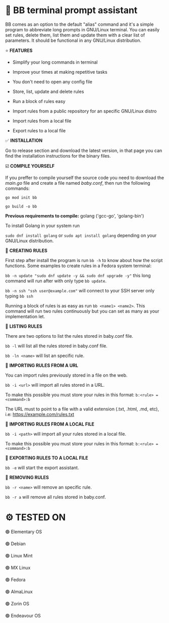 # :baby: BB terminal prompt assistant
BB comes as an option to the default "alias" command and it's a simple program to abbreviate long prompts in GNU/Linux terminal.
You can easily set rules, delete them, list them and update them with a clear list of parameters. It should be functional in any GNU/Linux distribution.

⭐ **FEATURES**

* Simplify your long commands in terminal

* Improve your times at making repetitive tasks

* You don't need to open any config file

* Store, list, update and delete rules

* Run a block of rules easy

* Import rules from a public repository for an specific GNU/Linux distro

* Import rules from a local file

* Export rules to a local file
  

:white_check_mark: **INSTALLATION**

Go to release section and download the latest version, in that page you can find the installation instructions for the binary files.

:ballot_box_with_check: **COMPILE YOURSELF**

If you preffer to compile yourself the source code you need to download the _main.go_ file and create a file named _baby.conf_, then run the following commands:

`go mod init bb`

`go build -o bb`

**Previous requirements to compile:** golang ('gcc-go', 'golang-bin')

To install Golang in your system run

  `sudo dnf install golang` or `sudo apt install golang` depending on your GNU/Linux distribution.
  

:pencil: **CREATING RULES**

First step after install the program is run `bb -h` to know about how the script functions. Some examples to create rules in a Fedora system terminal:

  `bb -n update "sudo dnf update -y && sudo dnf upgrade -y"` this long command will run after with only type `bb update`.

  `bb -n ssh "ssh user@example.com"` will connect to your SSH server only typing `bb ssh`

  Running a block of rules is as easy as run `bb <name1> <name2>`. This command will run two rules continuously but you can set as many as your implementation let.
  

:pencil: **LISTING RULES**

There are two options to list the rules stored in baby.conf file.

  `bb -l` will list all the rules stored in baby.conf file.

  `bb -ln <name>` will list an specific rule.

:pencil: **IMPORTING RULES FROM A URL**

You can import rules previously stored in a file on the web.

  `bb -i <url>` will import all rules stored in a URL.

  To make this possible you must store your rules in this format: `b:<rule> = <command>:b`

  The URL must to point to a file with a valid extension (.txt, .html, .md, etc), i.e: https://example.com/rules.txt

:pencil: **IMPORTING RULES FROM A LOCAL FILE**

  `bb -i <path>` will import all your rules stored in a local file.

  To make this possible you must store your rules in this format: `b:<rule> = <command>:b`

:pencil: **EXPORTING RULES TO A LOCAL FILE**

  `bb -e` will start the export assistant.

:pencil: **REMOVING RULES**

  `bb -r <name>` will remove an specific rule.
  
  `bb -r a` will remove all rules stored in baby.conf.

# ⚙️ **TESTED ON**

🟢 Elementary OS

🟢 Debian

🟢 Linux Mint

🟢 MX Linux

🟢 Fedora

🟢 AlmaLinux

🟢 Zorin OS

🟢 Endeavour OS
